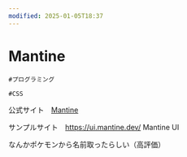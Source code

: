 ```yaml
---
modified: 2025-01-05T18:37
---
```

# Mantine

`#プログラミング`

`#CSS`

公式サイト　[Mantine](https://mantine.dev/)

サンプルサイト　https://ui.mantine.dev/ Mantine UI

なんかポケモンから名前取ったらしい（高評価）